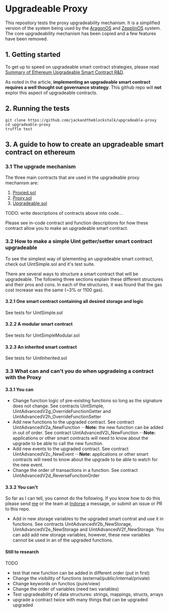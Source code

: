 # Upgradeable Proxy

This repository tests the proxy upgradeability mechanism. It is a simplified version of the system being used by the
[AragonOS](https://github.com/aragon/aragonOS) and [ZepplinOS](https://github.com/zeppelinos/core) system. The core upgradeability mechanism has been copied and a few features have been removed.

## 1. Getting started

To get up to speed on upgradeable smart contract strategies, please read [Summary of Ethereum Upgradeable Smart Contract R&D](https://blog.indorse.io/ethereum-upgradeable-smart-contract-strategies-456350d0557c).

As noted in the article, **implementing an upgradeable smart contract requires a well thought out governance strategy**. This github repo will **not** explor this aspect of upgradeable contracts.


## 2. Running the tests

```
git clone https://github.com/jackandtheblockstalk/upgradeable-proxy
cd upgradeable-proxy
truffle test
```

## 3. A guide to how to create an upgradeable smart contract on ethereum

### 3.1 The upgrade mechanism

The three main contracts that are used in the upgradeable proxy mechanism are:
1. [Proxied.sol](https://github.com/jackandtheblockstalk/upgradeable-proxy/blob/master/contracts/Proxied.sol)
2. [Proxy.sol](https://github.com/jackandtheblockstalk/upgradeable-proxy/blob/master/contracts/Proxy.sol)
3. [Upgradeable.sol](https://github.com/jackandtheblockstalk/upgradeable-proxy/blob/master/contracts/Upgradeable.sol)

TODO: write descriptions of contracts above into code...

Please see in-code contract and function descriptions for how these contract allow you to make an upgradeable smart contract.

### 3.2 How to make a simple Uint getter/setter smart contract upgradeable

To see the simplest way of iplementing an upgradeable smart contract, check out UintSimple.sol and it's test suite.

There are several ways to structure a smart contract that will be upgradeable. The following three sections explain these different structures and their pros and cons. In each of the structures, it was found that the gas cost increase was the same (~3% or 1100 gas).

#### 3.2.1 One smart contract containing all desired storage and logic
See tests for UintSimple.sol

#### 3.2.2 A modular smart contract
See tests for UintSimpleModular.sol

#### 3.2.3 An inherited smart contract
See tests for UintInherited.sol

### 3.3 What can and can't you do when upgradeing a contract with the Proxy

#### 3.3.1 You can

* Change function logic of pre-existing functions so long as the signature does not change. See contracts UintSimple, UintAdvancedV2g_OverrideFunctionGetter and UintAdvancedV2h_OverrideFunctionSetter
* Add new functions to the upgraded contract. See contract UintAdvancedV2a_NewFunction
⋅⋅⋅**Note:** the new function can be added in out of order. See contract UintAdvancedV2i_NewFunction
⋅⋅⋅**Note:** applications or other smart contracts will need to know about the upgrade to be able to call the new function.
* Add new events to the upgraded contract. See contract UintAdvancedV2c_NewEvent
⋅⋅⋅**Note:** applications or other smart contracts will need to know about the upgrade to be able to watch for the new event.
* Change the order of transactions in a function. See contract UintAdvancedV2d_ReverseFunctionOrder

#### 3.3.2 You can't

So far as I can tell, you cannot do the following. If you know how to do this please send [me](https://twitter.com/theblockstalk) or the team at [Indorse](https://twitter.com/joinindorse) a message, or submit an issue or PR to this repo.

* Add in new storage variables to the upgraded smart contrat and use it in functions. See contracts UintAdvancedV2b_NewStorage, UintAdvancedV2e_NewStorage and  UintAdvancedV2f_NewStorage. You can add add new storage variables, however, these new variables cannot be used in an of the upgraded functions.

#### Still to research

TODO
* test that new function can be added in different order (put in first)
* Change the visibility of functions (external/public/internal/private)
* Change keywords on functios (pure/view)
* Change the order of variables (need two variables)
* Test upgradeability of data structures: strings, mappings, structs, arrays
* upgrade a contract twice with many things that can be upgraded upgraded
